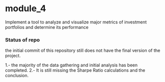 # module_4
Implement a tool to analyze and visualize major metrics of investment portfolios and determine its performance

### Status of repo

the initial commit of this repository still does not have the final version of the project.

1.- the majority of the data gathering and initial analysis has been completed.
2.- It is still missing the Sharpe Ratio calculations and the conclusion.

